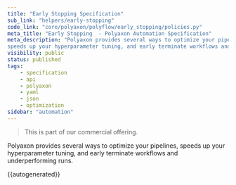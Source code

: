 ```yaml
---
title: "Early Stopping Specification"
sub_link: "helpers/early-stopping"
code_link: "core/polyaxon/polyflow/early_stopping/policies.py"
meta_title: "Early Stopping  - Polyaxon Automation Specification"
meta_description: "Polyaxon provides several ways to optimize your pipelines,
speeds up your hyperparameter tuning, and early terminate workflows and underperforming runs."
visibility: public
status: published
tags:
    - specification
    - api
    - polyaxon
    - yaml
    - json
    - optimization
sidebar: "automation"
---
```


<blockquote class="commercial">This is part of our commercial offering.</blockquote>

Polyaxon provides several ways to optimize your pipelines,
speeds up your hyperparameter tuning, and early terminate workflows and underperforming runs.

{{autogenerated}}
